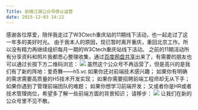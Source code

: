 ```yaml
---
Title: 前端江湖公众号停止运营
date: 2015-12-03 14:22
---
```


感谢各位厚爱，陪伴我走过了W3Ctech重庆站的11期线下活动，也一起走过了这一年多的美好时光。
由于我本人的原因，现已暂时离开重庆，重回北京工作。所以没有精力再继续组织每月一期的W3Ctech重庆站线下活动。
之前的11期活动所有分享资料和照片我都悉心整理收集，通过[百度网盘共享](http://yun.baidu.com/share/link?shareid=748704764&uk=4102073274)出来了，有需要的朋友也可以通过长按下方二维码浏览：
![](~/qrcode.png)
虽然这个公众号不再运营了，但是高兴的是我们有了新的阵地：爱奇舞——h5.vc
如果你还对前端技术感兴趣；
如果你有明确的需求需要高质量的H5技术开发实现；
如果你需要招聘前端工程师却无从下手；
如果你遇到了管理前端团队的难题；
如果你想学习前端开发；
又或者你是HR或者技术管理岗位，希望多了解一些前端方面的背景知识；
请移步：
![](~/qrcode_for_h5vc.jpg)
让我们在新的公众号里不见不散。